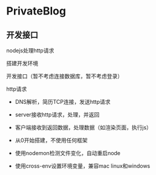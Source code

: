 # PrivateBlog

## 开发接口

nodejs处理http请求

搭建开发环境

开发接口（暂不考虑连接数据库，暂不考虑登录）

http请求
* DNS解析，简历TCP连接，发送http请求
* server接收http请求，处理，并返回
* 客户端接收到返回数据，处理数据（如渲染页面，执行js）


* 从0开始搭建，不使用任何框架
* 使用nodemon检测文件变化，自动重启node
* 使用cross-env设置环境变量，兼容mac linux和windows

